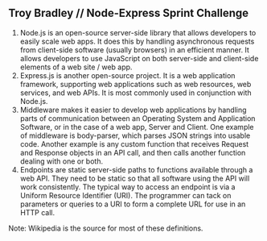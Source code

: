 ## Troy Bradley // Node-Express Sprint Challenge

1. Node.js is an open-source server-side library that allows developers to easily scale web apps. It does this by handling asynchronous requests from client-side software (usually browsers) in an efficient manner. It allows developers to use JavaScript on both server-side and client-side elements of a web site / web app.
2. Express.js is another open-source project. It is a web application framework, supporting web applications such as web resources, web services, and web APIs. It is most commonly used in conjunction with Node.js.
3. Middleware makes it easier to develop web applications by handling parts of communication between an Operating System and Application Software, or in the case of a web app, Server and Client. One example of middleware is body-parser, which parses JSON strings into usable code. Another example is any custom function that receives Request and Response objects in an API call, and then calls another function dealing with one or both.
4. Endpoints are static server-side paths to functions available through a web API. They need to be static so that all software using the API will work consistently. The typical way to access an endpoint is via a Uniform Resource Identifier (URI). The programmer can tack on parameters or queries to a URI to form a complete URL for use in an HTTP call.

Note: Wikipedia is the source for most of these definitions.